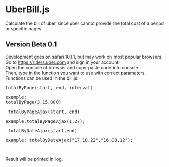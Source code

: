 # UberBill.js

Calculate the bill of uber since uber cannot provide the total cost of a period or specific pages

Version Beta 0.1
----------------
  Development goes on safari 10.1.1, but may work on most popular browsers.<br>
  Go to https://riders.uber.com and sign in your account.<br>
  Open the console of browser and copy-paste code into console. <br>
  Then, type in the function you want to use with correct parameters.<br>
  Functions can be used in the bill.js: <br>
     <pre>
        totalByPage(start, end, interval)
            <pre>example: totalByPage(3,15,800)</pre>
        totalByPageAjax(start, end)
            <pre>example:totalByPageAjax(1,27);</pre>
        totalByDateAjax(start,end) 
            <pre>example: totalByDateAjax("17,10,22","16,08,12");</pre>
    </pre>
  Result will be printed in log.

